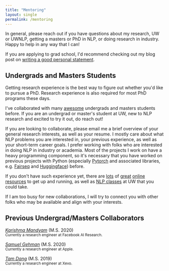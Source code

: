```yaml
---
title: "Mentoring"
layout: single
permalink: /mentoring
---
```


In general, please reach out if you have questions about my research, UW or UWNLP, getting a masters or PhD in NLP, or doing research in industry. Happy to help in any way that I can!

If you are applying to grad school, I'd recommend checking out my blog post on [writing a good personal statement](https://suchin.io/personal-statement-advice/).

## Undergrads and Masters Students

Getting research experience is the best way to figure out whether you'd like to pursue a PhD. Research experience is also required for most PhD programs these days.

I've collaborated with many [awesome](##collaborators) undergrads and masters students before. If you are an undergrad or master's student at UW, new to NLP research and excited to try it out, do reach out!

If you are looking to collaborate, please email me a brief overview of your general research interests, as well as your resume. I mostly care about what NLP problems you are interested in, your previous experience, as well as your short-term career goals. I prefer working with folks who are interested in doing NLP in industry or academia. Most of the projects I work on have a heavy programming component, so it's necessary that you have worked on previous projects with Python (especially [Pytorch](https://pytorch.org/) and associated libraries, e.g. [Fairseq](https://github.com/pytorch/fairseq) and [Huggingface](https://huggingface.co/)) before.

If you don't have such experience yet, there are [lots](https://huggingface.co/) of [great](http://web.stanford.edu/class/cs224n/) [online](https://github.com/jacobeisenstein/gt-nlp-class) [resources](https://web.stanford.edu/~jurafsky/slp3/) to get up and running, as well as [NLP classes](https://courses.cs.washington.edu/courses/cse517/) at UW that you could take.

If I am too busy for new collaborations, I will try to connect you with other folks who may be available and align with your interests.

## Previous Undergrad/Masters Collaborators

*[Karishma Mandyam](https://kmandyam.github.io/)* (M.S. 2020)
<br><sup>Currently a research engineer at Facebook AI Research.</sup>

*[Samuel Gehman](https://github.com/thesamuel)* (M.S. 2020)
<br><sup>Currently a research engineer at Apple.</sup>

*[Tam Dang](https://tamdang.io/)* (M.S. 2019)
<br><sup>Currently a research engineer at Xevo.</sup>
